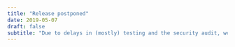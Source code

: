 ```yaml
---
title: "Release postponed"
date: 2019-05-07
draft: false
subtitle: "Due to delays in (mostly) testing and the security audit, we've decided to postpone the mainnet launch until June 20."
---
```

